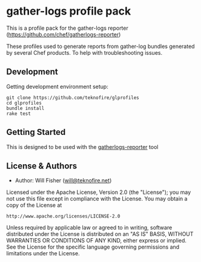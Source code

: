 # gather-logs profile pack

This is a profile pack for the gather-logs reporter (https://github.com/chef/gatherlogs-reporter)

These profiles used to generate reports from gather-log bundles generated by several Chef products. To help with troubleshooting issues.

## Development

Getting development environment setup:

```
git clone https://github.com/teknofire/glprofiles
cd glprofiles
bundle install
rake test
```

## Getting Started

This is designed to be used with the [gatherlogs-reporter](https://github.com/chef/gatherlogs-reporter) tool

## License & Authors

* Author: Will Fisher (will@teknofire.net)

Licensed under the Apache License, Version 2.0 (the "License");
you may not use this file except in compliance with the License.
You may obtain a copy of the License at

    http://www.apache.org/licenses/LICENSE-2.0

Unless required by applicable law or agreed to in writing, software
distributed under the License is distributed on an "AS IS" BASIS,
WITHOUT WARRANTIES OR CONDITIONS OF ANY KIND, either express or implied.
See the License for the specific language governing permissions and
limitations under the License.
